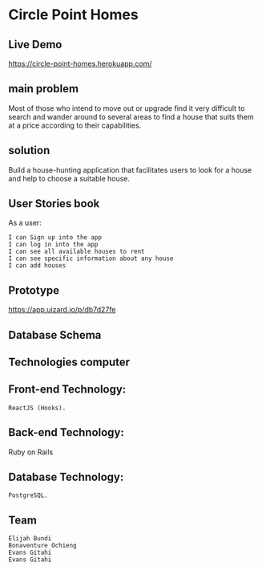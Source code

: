 # Circle Point Homes 
## Live Demo
https://circle-point-homes.herokuapp.com/

## main problem
Most of those who intend to move out or upgrade find it very difficult to search and wander around to several areas to find a house that suits them at a price according to their capabilities.

## solution 
Build a house-hunting application that facilitates users to look for a house and help to choose a suitable house.

## User Stories book

As a user:

    I can Sign up into the app
    I can log in into the app
    I can see all available houses to rent
    I can see specific information about any house
    I can add houses
    
    

## Prototype
https://app.uizard.io/p/db7d27fe

## Database Schema

## Technologies computer
## Front-end Technology:
 
    ReactJS (Hooks).

## Back-end Technology:

   Ruby on Rails
    

## Database Technology:

    PostgreSQL.

## Team

    Elijah Bundi
    Bonaventure Ochieng
    Evans Gitahi
    Evans Gitahi

